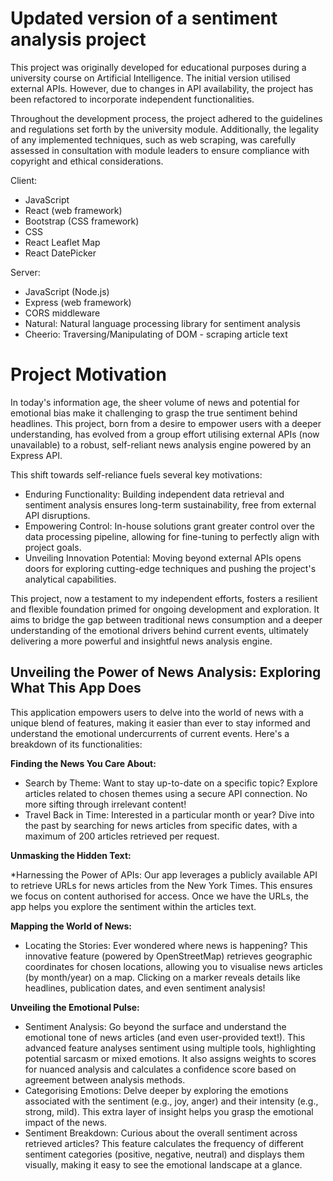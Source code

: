 # Updated version of a sentiment analysis project

This project was originally developed for educational purposes during a university course on Artificial Intelligence. The initial version utilised external APIs. However, due to changes in API availability, the project has been refactored to incorporate independent functionalities.

Throughout the development process, the project adhered to the guidelines and regulations set forth by the university module. Additionally, the legality of any implemented techniques, such as web scraping, was carefully assessed in consultation with module leaders to ensure compliance with copyright and ethical considerations.

Client:

- JavaScript
- React (web framework)
- Bootstrap (CSS framework)
- CSS
- React Leaflet Map
- React DatePicker

Server:

- JavaScript (Node.js)
- Express (web framework)
- CORS middleware
- Natural: Natural language processing library for sentiment analysis
- Cheerio: Traversing/Manipulating of DOM - scraping article text

# Project Motivation

In today's information age, the sheer volume of news and potential for emotional bias make it challenging to grasp the true sentiment behind headlines. This project, born from a desire to empower users with a deeper understanding, has evolved from a group effort utilising external APIs (now unavailable) to a robust, self-reliant news analysis engine powered by an Express API.

This shift towards self-reliance fuels several key motivations:

- Enduring Functionality: Building independent data retrieval and sentiment analysis ensures long-term sustainability, free from external API disruptions.
- Empowering Control: In-house solutions grant greater control over the data processing pipeline, allowing for fine-tuning to perfectly align with project goals.
- Unveiling Innovation Potential: Moving beyond external APIs opens doors for exploring cutting-edge techniques and pushing the project's analytical capabilities.

This project, now a testament to my independent efforts, fosters a resilient and flexible foundation primed for ongoing development and exploration. It aims to bridge the gap between traditional news consumption and a deeper understanding of the emotional drivers behind current events, ultimately delivering a more powerful and insightful news analysis engine.

## Unveiling the Power of News Analysis: Exploring What This App Does

This application empowers users to delve into the world of news with a unique blend of features, making it easier than ever to stay informed and understand the emotional undercurrents of current events. Here's a breakdown of its functionalities:

**Finding the News You Care About:**

- Search by Theme: Want to stay up-to-date on a specific topic? Explore articles related to chosen themes using a secure API connection. No more sifting through irrelevant content!
- Travel Back in Time: Interested in a particular month or year? Dive into the past by searching for news articles from specific dates, with a maximum of 200 articles retrieved per request.

**Unmasking the Hidden Text:**

\*Harnessing the Power of APIs: Our app leverages a publicly available API to retrieve URLs for news articles from the New York Times. This ensures we focus on content authorised for access. Once we have the URLs, the app helps you explore the sentiment within the articles text.

**Mapping the World of News:**

- Locating the Stories: Ever wondered where news is happening? This innovative feature (powered by OpenStreetMap) retrieves geographic coordinates for chosen locations, allowing you to visualise news articles (by month/year) on a map. Clicking on a marker reveals details like headlines, publication dates, and even sentiment analysis!

**Unveiling the Emotional Pulse:**

- Sentiment Analysis: Go beyond the surface and understand the emotional tone of news articles (and even user-provided text!). This advanced feature analyses sentiment using multiple tools, highlighting potential sarcasm or mixed emotions. It also assigns weights to scores for nuanced analysis and calculates a confidence score based on agreement between analysis methods.
- Categorising Emotions: Delve deeper by exploring the emotions associated with the sentiment (e.g., joy, anger) and their intensity (e.g., strong, mild). This extra layer of insight helps you grasp the emotional impact of the news.
- Sentiment Breakdown: Curious about the overall sentiment across retrieved articles? This feature calculates the frequency of different sentiment categories (positive, negative, neutral) and displays them visually, making it easy to see the emotional landscape at a glance.
